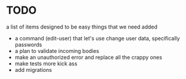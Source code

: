 # TODO

a list of items designed to be easy things that we need added


- a command (edit-user) that let's use change user data, specifically passwords
- a plan to validate incoming bodies
- make an unauthorized error and replace all the crappy ones
- make tests more kick ass
- add migrations